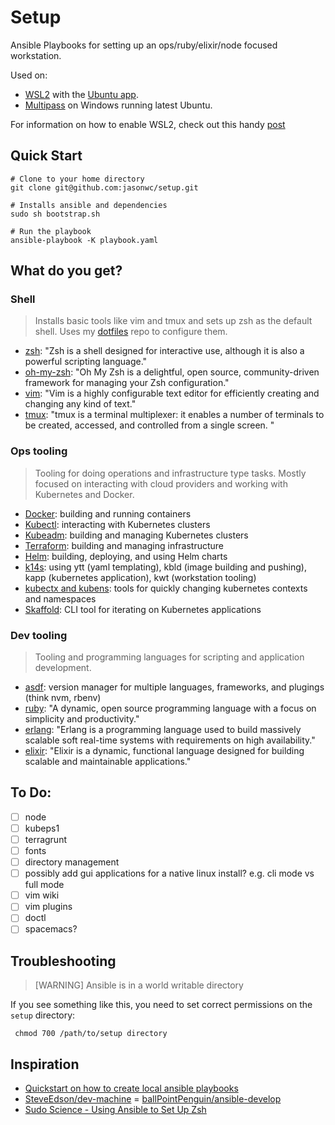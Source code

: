 # Setup
Ansible Playbooks for setting up an ops/ruby/elixir/node focused workstation.

Used on:
- [WSL2](https://devblogs.microsoft.com/commandline/announcing-wsl-2/) with the [Ubuntu app](https://www.microsoft.com/en-us/p/ubuntu/9nblggh4msv6?activetab=pivot:overviewtab).
- [Multipass](https://github.com/CanonicalLtd/multipass) on Windows running latest Ubuntu.

For information on how to enable WSL2, check out this handy [post](https://www.thomasmaurer.ch/2019/06/install-wsl-2-on-windows-10/?source=post_page---------------------------)
## Quick Start

```
# Clone to your home directory
git clone git@github.com:jasonwc/setup.git

# Installs ansible and dependencies
sudo sh bootstrap.sh

# Run the playbook
ansible-playbook -K playbook.yaml
```

## What do you get?

### Shell

> Installs basic tools like vim and tmux and sets up zsh as the default shell. Uses my [dotfiles](https://github.com/jasonwc/dotfiles) repo to configure them.

- [zsh](http://zsh.sourceforge.net/): "Zsh is a shell designed for interactive use, although it is also a powerful scripting language."
- [oh-my-zsh](https://ohmyz.sh/): "Oh My Zsh is a delightful, open source, community-driven framework for managing your Zsh configuration."
- [vim](https://www.vim.org/): "Vim is a highly configurable text editor for efficiently creating and changing any kind of text."
- [tmux](https://github.com/tmux/tmux): "tmux is a terminal multiplexer: it enables a number of terminals to be created, accessed, and controlled from a single screen. "

### Ops tooling

> Tooling for doing operations and infrastructure type tasks. Mostly focused on interacting with cloud providers and working with Kubernetes and Docker.

- [Docker](https://www.docker.com/): building and running containers
- [Kubectl](https://kubernetes.io/): interacting with Kubernetes clusters
- [Kubeadm](https://github.com/kubernetes/kubeadm): building and managing Kubernetes clusters
- [Terraform](https://www.terraform.io/): building and managing infrastructure
- [Helm](https://helm.sh): building, deploying, and using Helm charts
- [k14s](https://k14s.io/): using ytt (yaml templating), kbld (image building and pushing), kapp (kubernetes application), kwt (workstation tooling)
- [kubectx and kubens](https://kubectx.dev): tools for quickly changing kubernetes contexts and namespaces
- [Skaffold](https://github.com/GoogleContainerTools/skaffold): CLI tool for iterating on Kubernetes applications

### Dev tooling

> Tooling and programming languages for scripting and application development.

- [asdf](https://asdf-vm.com/#/): version manager for multiple languages, frameworks, and plugings (think nvm, rbenv)
- [ruby](https://www.ruby-lang.org/en/): "A dynamic, open source programming language with a focus on simplicity and productivity."
- [erlang](https://www.erlang.org/): "Erlang is a programming language used to build massively scalable soft real-time systems with requirements on high availability."
- [elixir](https://elixir-lang.org/): "Elixir is a dynamic, functional language designed for building scalable and maintainable applications."

## To Do:

- [ ] node
- [ ] kubeps1
- [ ] terragrunt
- [ ] fonts
- [ ] directory management
- [ ] possibly add gui applications for a native linux install? e.g. cli mode vs full mode
- [ ] vim wiki
- [ ] vim plugins
- [ ] doctl
- [ ] spacemacs?

## Troubleshooting

>  [WARNING] Ansible is in a world writable directory

If you see something like this, you need to set correct permissions on the `setup` directory:

```
 chmod 700 /path/to/setup directory
```

## Inspiration
- [Quickstart on how to create local ansible playbooks](https://www.tricksofthetrades.net/2017/10/02/ansible-local-playbooks/)
- [SteveEdson/dev-machine](https://github.com/SteveEdson/dev-machine)
= [ballPointPenguin/ansible-develop](https://github.com/ballPointPenguin/ansible-develop)
- [Sudo Science - Using Ansible to Set Up Zsh](https://sudo-science.com/using-ansible-to-set-up-zsh/)
